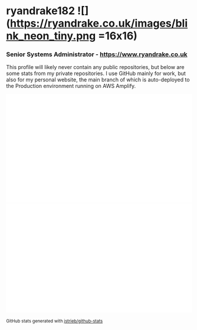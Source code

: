 # ryandrake182 ![](https://ryandrake.co.uk/images/blink_neon_tiny.png =16x16)

### Senior Systems Administrator - https://www.ryandrake.co.uk

This profile will likely never contain any public repositories, but below are some stats from my private repositories. I use GitHub mainly for work, but also for my personal website, the main branch of which is auto-deployed to the Production environment running on AWS Amplify.

![](https://github.com/ryandrake182/github-stats/blob/master/generated/overview.svg)
![](https://github.com/ryandrake182/github-stats/blob/master/generated/languages.svg)

<sup>GitHub stats generated with [jstrieb/github-stats](https://github.com/jstrieb/github-stats "jstrieb/github-stats")</sup>
